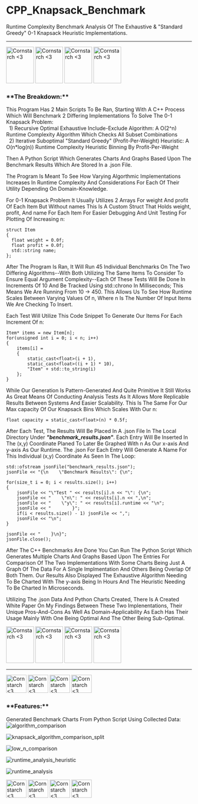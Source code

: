 # CPP_Knapsack_Benchmark
Runtime Complexity Benchmark Analysis Of The Exhaustive &amp; "Standard Greedy"  0-1 Knapsack Heuristic Implementations. 

----------------------------------------------

<img src="https://github.com/user-attachments/assets/b42434d4-bd8f-46c2-b5e7-5de18d4db46b" alt="Cornstarch <3" width="75" height="99"> <img src="https://github.com/user-attachments/assets/b42434d4-bd8f-46c2-b5e7-5de18d4db46b" alt="Cornstarch <3" width="75" height="99"> <img src="https://github.com/user-attachments/assets/b42434d4-bd8f-46c2-b5e7-5de18d4db46b" alt="Cornstarch <3" width="75" height="99"> <img src="https://github.com/user-attachments/assets/b42434d4-bd8f-46c2-b5e7-5de18d4db46b" alt="Cornstarch <3" width="75" height="99"> 


<h3>**The Breakdown:**</h3>

This Program Has 2 Main Scripts To Be Ran, Starting With A C++ Process Which Will Benchmark 2 Differing Implementations To Solve The 0-1 Knapsack Problem:
  <br>&nbsp; 1) Recursive Optimal Exhaustive Include-Exclude Algorithm: A O(2^n) Runtime Complexity Algorithm Which Checks All Subset Combinations
  <br>&nbsp; 2) Iterative Suboptimal "Standard Greedy" (Profit-Per-Weight) Heuristic: A O(n*log(n)) Runtime Complexity Heuristic Binning By Profit-Per-Weight

Then A Python Script Which Generates Charts And Graphs Based Upon The Benchmark Results Which Are Stored In a .json File.

The Program Is Meant To See How Varying Algorthmic Implementations Increases In Runtime Complexity And Considerations For Each Of Their Utility Depending On Domain-Knowledge. 

For 0-1 Knapsack Problem It Usually Utilizes 2 Arrays For weight And profit Of Each Item But Without names This Is A Custom Struct That Holds weight, profit, And name For Each Item For Easier Debugging And Unit Testing For Plotting Of Increasing n:

    struct Item
    {
      float weight = 0.0f;
      float profit = 0.0f;
      std::string name;
    };


After The Program Is Ran, It Will Run 45 Individual Benchmarks On The Two Differing Algorithms--With Both Utilizing The Same Items To Consider To Ensure Equal Argument Complexity--Each Of These Tests Will Be Done In Increments Of 10 And Be Tracked Using std::chrono In Milliseconds; This Means We Are Running From 10 -> 450. This Allows Us To See How Runtime Scales Between Varying Values Of n, Where n Is The Number Of Input Items We Are Checking To Insert.

Each Test Will Utilize This Code Snippet To Generate Our Items For Each Increment Of n:

    Item* items = new Item[n];
    for(unsigned int i = 0; i < n; i++)
    {
        items[i] =
        {
            static_cast<float>(i + 1),
            static_cast<float>((i + 1) * 10),
            "Item" + std::to_string(i)
        };
    }

While Our Generation Is Pattern-Generated And Quite Primitive It Still Works As Great Means Of Conducting Analysis Tests As It Allows More Replicable Results Between Systems And Easier Scalability. This Is The Same For Our Max capacity Of Our Knapsack Bins Which Scales With Our n:

    float capacity = static_cast<float>(n) * 0.5f;

After Each Test, The Results Will Be Placed In A .json File In The Local Directory Under _**"benchmark_results.json"**_. Each Entry Will Be Inserted In The (x,y) Coordinate Planed To Later Be Graphed With n As Our x-axis And y-axis As Our Runtime. The .json For Each Entry Will Generate A Name For This Individual (x,y) Coordinate As Seen In The Loop:

    std::ofstream jsonFile("benchmark_results.json");
    jsonFile << "{\n    \"Benchmark Results\": {\n";

    for(size_t i = 0; i < results.size(); i++)
    {
        jsonFile << "\"Test " << results[i].n << "\": {\n";
        jsonFile << "    \"n\": " << results[i].n << ",\n";
        jsonFile << "    \"y\": " << results[i].runtime << "\n";
        jsonFile << "        }";
        if(i < results.size() - 1) jsonFile << ",";
        jsonFile << "\n";
    }

    jsonFile << "    }\n}";
    jsonFile.close();

After The C++ Benchmarks Are Done You Can Run The Python Script Which Generates Multiple Charts And Graphs Based Upon The Entries For Comparison Of The Two Implementations With Some Charts Being Just A Graph Of The Data For A Single Implmentation And Others Being Overlap Of Both Them. Our Results Also Displayed The Exhaustive Algorithm Needing To Be Charted With The y-axis Being In Hours And The Heuristic Needing To Be Charted In Microseconds.

Utilizing The .json Data And Python Charts Created, There Is A Created White Paper On My Findings Between These Two Implenentations, Their Unique Pros-And-Cons As Well As Domain-Applicability As Each Has Their Usage Mainly With One Being Optimal And The Other Being Sub-Optimal.

<img src="https://github.com/user-attachments/assets/00f8d76b-9e49-432c-9506-3d460840a991" alt="Cornstarch <3" width="75" height="99"> <img src="https://github.com/user-attachments/assets/00f8d76b-9e49-432c-9506-3d460840a991" alt="Cornstarch <3" width="75" height="99"> <img src="https://github.com/user-attachments/assets/00f8d76b-9e49-432c-9506-3d460840a991" alt="Cornstarch <3" width="75" height="99"> <img src="https://github.com/user-attachments/assets/00f8d76b-9e49-432c-9506-3d460840a991" alt="Cornstarch <3" width="75" height="99"> 

----------------------------------------------

<img src="https://github.com/user-attachments/assets/645e1b72-7232-4f0c-9214-ec72adf171cf" alt="Cornstarch <3" width="55" height="49"> <img src="https://github.com/user-attachments/assets/645e1b72-7232-4f0c-9214-ec72adf171cf" alt="Cornstarch <3" width="55" height="49"> <img src="https://github.com/user-attachments/assets/645e1b72-7232-4f0c-9214-ec72adf171cf" alt="Cornstarch <3" width="55" height="49"> <img src="https://github.com/user-attachments/assets/645e1b72-7232-4f0c-9214-ec72adf171cf" alt="Cornstarch <3" width="55" height="49">  




<h3>**Features:**</h3>

Generated Benchmark Charts From Python Script Using Collected Data:
![algorithm_comparison](https://github.com/user-attachments/assets/d6297d24-06dd-43b3-ba97-4cccfdc59476)

![knapsack_algorithm_comparison_split](https://github.com/user-attachments/assets/28fefa31-6856-4a5e-b491-dc36a61b6550)

![low_n_comparison](https://github.com/user-attachments/assets/379f939f-4d5b-4bee-b062-bd0090fdff19)

![runtime_analysis_heuristic](https://github.com/user-attachments/assets/840c5d62-99a5-4075-a423-1fea90fbbf82)

![runtime_analysis](https://github.com/user-attachments/assets/2973feea-065f-4349-8feb-7fcd90b3d456)


<img src="https://github.com/user-attachments/assets/db3f3910-93d1-4bb7-9e37-afffe205566f" alt="Cornstarch <3" width="55" height="49"> <img src="https://github.com/user-attachments/assets/db3f3910-93d1-4bb7-9e37-afffe205566f" alt="Cornstarch <3" width="55" height="49"> <img src="https://github.com/user-attachments/assets/db3f3910-93d1-4bb7-9e37-afffe205566f" alt="Cornstarch <3" width="55" height="49"> <img src="https://github.com/user-attachments/assets/db3f3910-93d1-4bb7-9e37-afffe205566f" alt="Cornstarch <3" width="55" height="49">  


